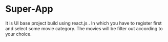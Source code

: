 # Super-App
It is UI base project build using react.js . In which you have to register first and select some movie category. The movies will be filter out according to your choice.
